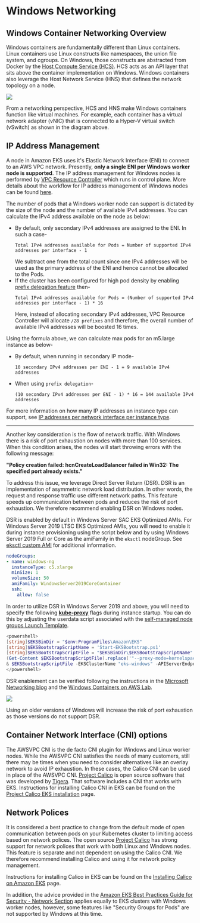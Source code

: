 # Windows Networking

## Windows Container Networking Overview
Windows containers are fundamentally different than Linux containers. Linux containers use Linux constructs like namespaces, the union file system, and cgroups. On Windows, those constructs are abstracted from Docker by the [Host Compute Service (HCS)](https://github.com/microsoft/hcsshim). HCS acts as an API layer that sits above the container implementation on Windows. Windows containers also leverage the Host Network Service (HNS) that defines the network topology on a node. 

![](./images/windows-networking.png)

From a networking perspective, HCS and HNS make Windows containers function like virtual machines. For example, each container has a virtual network adapter (vNIC) that is connected to a Hyper-V virtual switch (vSwitch) as shown in the diagram above.

## IP Address Management
A node in Amazon EKS uses it's Elastic Network Interface (ENI) to connect to an AWS VPC network. Presently, **only a single ENI per Windows worker node is supported**. The IP address management for Windows nodes is performed by [VPC Resource Controller](https://github.com/aws/amazon-vpc-resource-controller-k8s) which runs in control plane. More details about the workflow for IP address management of Windows nodes can be found [here](https://github.com/aws/amazon-vpc-resource-controller-k8s#windows-ipv4-address-management).

The number of pods that a Windows worker node can support is dictated by the size of the node and the number of available IPv4 addresses. You can calculate the IPv4 address available on the node as below:
- By default, only secondary IPv4 addresses are assigned to the ENI. In such a case-
  ```
  Total IPv4 addresses available for Pods = Number of supported IPv4 addresses per interface - 1
  ```
  We subtract one from the total count since one IPv4 addresses will be used as the primary address of the ENI and hence cannot be allocated to the Pods.
- If the cluster has been configured for high pod density by enabling [prefix delegation feature](../../networking/prefix-mode/index_windows.md) then-
  ```
  Total IPv4 addresses available for Pods = (Number of supported IPv4 addresses per interface - 1) * 16
  ```
  Here, instead of allocating secondary IPv4 addresses, VPC Resource Controller will allocate `/28 prefixes` and therefore, the overall number of available IPv4 addresses will be boosted 16 times.

Using the formula above, we can calculate max pods for an m5.large instance as below-
- By default, when running in secondary IP mode-
  ```
  10 secondary IPv4 addresses per ENI - 1 = 9 available IPv4 addresses
  ```
- When using `prefix delegation`-
  ```
  (10 secondary IPv4 addresses per ENI - 1) * 16 = 144 available IPv4 addresses
  ```

For more information on how many IP addresses an instance type can support, see [IP addresses per network interface per instance type](https://docs.aws.amazon.com/AWSEC2/latest/UserGuide/using-eni.html#AvailableIpPerENI). 

---

Another key consideration is the flow of network traffic. With Windows there is a risk of port exhaustion on nodes with more than 100 services. When this condition arises, the nodes will start throwing errors with the following message:

**"Policy creation failed: hcnCreateLoadBalancer failed in Win32: The specified port already exists."**

To address this issue, we leverage Direct Server Return (DSR). DSR is an implementation of asymmetric network load distribution. In other words, the request and response traffic use different network paths. This feature speeds up communication between pods and reduces the risk of port exhaustion. We therefore recommend enabling DSR on Windows nodes. 

 DSR is enabled by default in Windows Server SAC EKS Optimized AMIs. For Windows Server 2019 LTSC EKS Optimized AMIs, you will need to enable it during instance provisioning using the script below and by using Windows Server 2019 Full or Core as the amiFamily in the `eksctl` nodeGroup. See [eksctl custom AMI](https://eksctl.io/usage/custom-ami-support/) for additional information. 

```yaml
nodeGroups:
- name: windows-ng
  instanceType: c5.xlarge
  minSize: 1
  volumeSize: 50
  amiFamily: WindowsServer2019CoreContainer
  ssh:
    allow: false
```
In order to utilize DSR in Windows Server 2019 and above, you will need to specify the following [**kube-proxy**](https://kubernetes.io/docs/setup/production-environment/windows/intro-windows-in-kubernetes/#load-balancing-and-services) flags during instance startup.  You can do this by adjusting the userdata script associated with the [self-managed node groups Launch Template](https://docs.aws.amazon.com/eks/latest/userguide/launch-windows-workers.html).

```powershell
<powershell>
[string]$EKSBinDir = "$env:ProgramFiles\Amazon\EKS"
[string]$EKSBootstrapScriptName = 'Start-EKSBootstrap.ps1'
[string]$EKSBootstrapScriptFile = "$EKSBinDir\$EKSBootstrapScriptName"
(Get-Content $EKSBootstrapScriptFile).replace('"--proxy-mode=kernelspace",', '"--proxy-mode=kernelspace", "--feature-gates WinDSR=true", "--enable-dsr",') | Set-Content $EKSBootstrapScriptFile 
& $EKSBootstrapScriptFile -EKSClusterName "eks-windows" -APIServerEndpoint "https://<REPLACE-EKS-CLUSTER-CONFIG-API-SERVER>" -Base64ClusterCA "<REPLACE-EKSCLUSTER-CONFIG-DETAILS-CA>" -DNSClusterIP "172.20.0.10" -KubeletExtraArgs "--node-labels=alpha.eksctl.io/cluster-name=eks-windows,alpha.eksctl.io/nodegroup-name=windows-ng-ltsc2019 --register-with-taints=" 3>&1 4>&1 5>&1 6>&1
</powershell>
```

DSR enablement can be verified following the instructions in the [Microsoft Networking blog](https://techcommunity.microsoft.com/t5/networking-blog/direct-server-return-dsr-in-a-nutshell/ba-p/693710) and the [Windows Containers on AWS Lab](https://catalog.us-east-1.prod.workshops.aws/v2/workshops/1de8014a-d598-4cb5-a119-801576492564/en-US/lab3-add-win-worker-node/lab3-5-check-dsr-status).

![](./images/dsr.png)

Using an older versions of Windows will increase the risk of port exhaustion as those versions do not support DSR. 

## Container Network Interface (CNI) options
The AWSVPC CNI is the de facto CNI plugin for Windows and Linux worker nodes. While the AWSVPC CNI satisfies the needs of many customers, still there may be times when you need to consider alternatives like an overlay network to avoid IP exhaustion. In these cases, the Calico CNI can be used in place of the AWSVPC CNI. [Project Calico](https://www.projectcalico.org/) is open source software that was developed by [Tigera](https://www.tigera.io/). That software includes a CNI that works with EKS. Instructions for installing Calico CNI in EKS can be found on the [Project Calico EKS installation](https://docs.projectcalico.org/getting-started/kubernetes/managed-public-cloud/eks) page.

## Network Polices 
It is considered a best practice to change from the default mode of open communication between pods on your Kubernetes cluster to limiting access based on network polices. The open source [Project Calico](https://www.tigera.io/tigera-products/calico/) has strong support for network polices that work with both Linux and Windows nodes. This feature is separate and not dependent on using the Calico CNI. We therefore recommend installing Calico and using it for network policy management. 

Instructions for installing Calico in EKS can be found on the [Installing Calico on Amazon EKS](https://docs.aws.amazon.com/eks/latest/userguide/calico.html) page.

In addition, the advice provided in the [Amazon EKS Best Practices Guide for Security - Network Section](https://aws.github.io/aws-eks-best-practices/security/docs/network/) applies equally to EKS clusters with Windows worker nodes, however, some features like "Security Groups for Pods" are not supported by Windows at this time.

